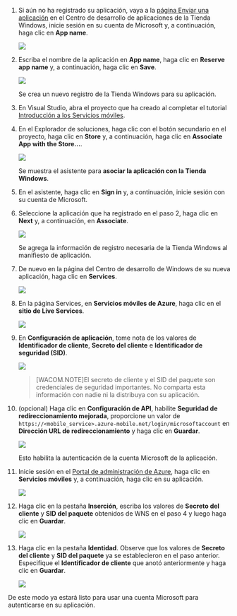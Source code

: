 1.  Si aún no ha registrado su aplicación, vaya a la [página Enviar una aplicación][página Enviar una aplicación] en el Centro de desarrollo de aplicaciones de la Tienda Windows, inicie sesión en su cuenta de Microsoft y, a continuación, haga clic en **App name**.

    ![][0]

2.  Escriba el nombre de la aplicación en **App name**, haga clic en **Reserve app name** y, a continuación, haga clic en **Save**.

    ![][1]

    Se crea un nuevo registro de la Tienda Windows para su aplicación.

3.  En Visual Studio, abra el proyecto que ha creado al completar el tutorial [Introducción a los Servicios móviles][Introducción a los Servicios móviles].

4.  En el Explorador de soluciones, haga clic con el botón secundario en el proyecto, haga clic en **Store** y, a continuación, haga clic en **Associate App with the Store...**.

    ![][2]

    Se muestra el asistente para **asociar la aplicación con la Tienda Windows**.

5.  En el asistente, haga clic en **Sign in** y, a continuación, inicie sesión con su cuenta de Microsoft.

6.  Seleccione la aplicación que ha registrado en el paso 2, haga clic en **Next** y, a continuación, en **Associate**.

    ![][3]

    Se agrega la información de registro necesaria de la Tienda Windows al manifiesto de aplicación.

7.  De nuevo en la página del Centro de desarrollo de Windows de su nueva aplicación, haga clic en **Services**.

    ![][4]

8.  En la página Services, en **Servicios móviles de Azure**, haga clic en el **sitio de Live Services**.

    ![][5]

9.  En **Configuración de aplicación**, tome nota de los valores de **Identificador de cliente**, **Secreto del cliente** e **Identificador de seguridad (SID)**.

    ![][6]

    > [WACOM.NOTE]El secreto de cliente y el SID del paquete son credenciales de seguridad importantes. No comparta esta información con nadie ni la distribuya con su aplicación.

10. (opcional) Haga clic en **Configuración de API**, habilite **Seguridad de redireccionamiento mejorada**, proporcione un valor de `https://<mobile_service>.azure-mobile.net/login/microsoftaccount` en **Dirección URL de redireccionamiento** y haga clic en **Guardar**.

    ![][7]

    Esto habilita la autenticación de la cuenta Microsoft de la aplicación.

11. Inicie sesión en el [Portal de administración de Azure][Portal de administración de Azure], haga clic en **Servicios móviles** y, a continuación, haga clic en su aplicación.

    ![][8]

12. Haga clic en la pestaña **Inserción**, escriba los valores de **Secreto del cliente** y **SID del paquete** obtenidos de WNS en el paso 4 y luego haga clic en **Guardar**.

    ![][9]

13. Haga clic en la pestaña **Identidad**. Observe que los valores de **Secreto del cliente** y **SID del paquete** ya se establecieron en el paso anterior. Especifique el **Identificador de cliente** que anotó anteriormente y haga clic en **Guardar**.

    ![][10]

De este modo ya estará listo para usar una cuenta Microsoft para autenticarse en su aplicación.

 
 


  [página Enviar una aplicación]: http://go.microsoft.com/fwlink/p/?LinkID=266582
  [0]: ./media/mobile-services-register-windows-store-app/mobile-services-submit-win8-app.png
  [1]: ./media/mobile-services-register-windows-store-app/mobile-services-win8-app-name.png
  [Introducción a los Servicios móviles]: /es-es/develop/mobile/tutorials/get-started/#create-new-service
  [2]: ./media/mobile-services-register-windows-store-app/mobile-services-store-association.png
  [3]: ./media/mobile-services-register-windows-store-app/mobile-services-select-app-name.png
  [4]: ./media/mobile-services-register-windows-store-app/mobile-services-win8-edit-app.png
  [5]: ./media/mobile-services-register-windows-store-app/mobile-services-win8-edit2-app.png
  [6]: ./media/mobile-services-register-windows-store-app/mobile-services-win8-app-push-auth.png
  [7]: ./media/mobile-services-register-windows-store-app/mobile-services-win8-app-push-auth-2.png
  [Portal de administración de Azure]: https://manage.windowsazure.com/
  [8]: ./media/mobile-services-register-windows-store-app/mobile-services-selection.png
  [9]: ./media/mobile-services-register-windows-store-app/mobile-push-tab.png
  [10]: ./media/mobile-services-register-windows-store-app/mobile-services-identity-tab.png
